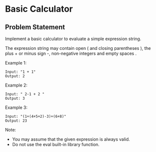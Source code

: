 # Basic Calculator

## Problem Statement

Implement a basic calculator to evaluate a simple expression string.

The expression string may contain open ( and closing parentheses ), the plus + or minus sign -, non-negative integers and empty spaces .

Example 1:

```
Input: "1 + 1"
Output: 2

```
Example 2:

```
Input: " 2-1 + 2 "
Output: 3

```
Example 3:
```
Input: "(1+(4+5+2)-3)+(6+8)"
Output: 23

```
Note:
- You may assume that the given expression is always valid.
- Do not use the eval built-in library function.
